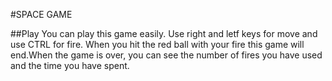 #SPACE GAME

##Play
You can play this game easily. Use right and letf keys for move and use CTRL for fire. When you hit the red ball with your fire this game will end.When the game is over, you can see the number of fires you have used and the time you have spent.